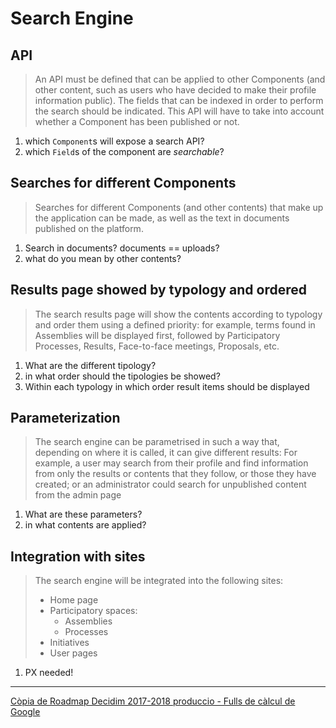 Search Engine
=============

API
---

> An API must be defined that can be applied to other Components (and other content, such as users who have decided to make their profile information public).
> The fields that can be indexed in order to perform the search should be indicated.
> This API will have to take into account whether a Component has been published or not.

1. which `Component`s will expose a search API?
  1. which `Field`s of the component are _searchable_?

Searches for different Components
---------------------------------

> Searches for different Components (and other contents) that make up the application can be made,
> as well as the text in documents published on the platform.

1. Search in documents? documents == uploads?
2. what do you mean by other contents?

Results page showed by typology and ordered
-------------------------------------------

> The search results page will show the contents according to typology and order them using a defined priority:
> for example, terms found in Assemblies will be displayed first, followed by Participatory Processes, Results,
> Face-to-face meetings, Proposals, etc.

1. What are the different tipology?
  1. in what order should the tipologies be showed?
  2. Within each typology in which order result items should be displayed


Parameterization
---------------

> The search engine can be parametrised in such a way that, depending on where it is called, it can give different results:
> For example, a user may search from their profile and find information from only the results or contents that they follow,
> or those they have created; or an administrator could search for unpublished content from the admin page

1. What are these parameters?
  1. in what contents are applied?

Integration with sites
----------------------

> The search engine will be integrated into the following sites:
>
> + Home page
> + Participatory spaces:
>   + Assemblies
>   + Processes
> + Initiatives
> + User pages

1. PX needed!

---

[Còpia de Roadmap Decidim 2017-2018 produccio - Fulls de càlcul de Google](https://docs.google.com/spreadsheets/d/1jTDPyqeoy1NkjwWZ-qOwuZ_2t_nQwguXmWNwamlic14/edit#gid=1323863657)
